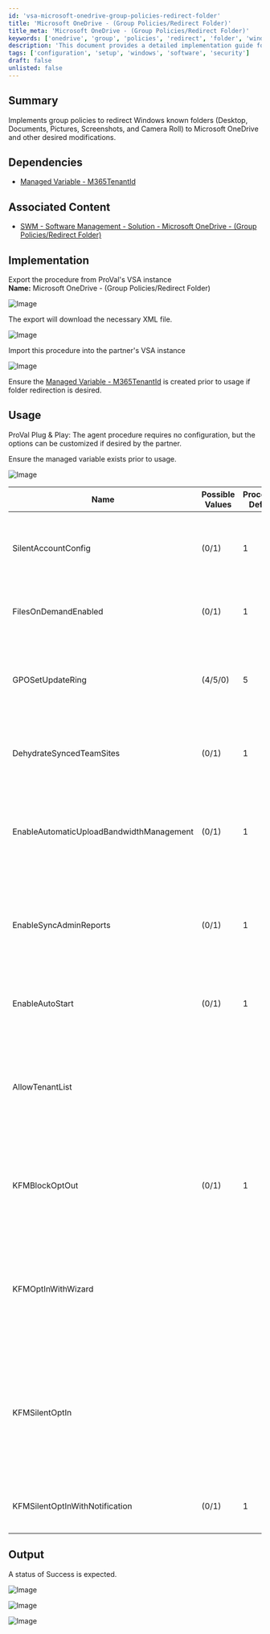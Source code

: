 ```yaml
---
id: 'vsa-microsoft-onedrive-group-policies-redirect-folder'
title: 'Microsoft OneDrive - (Group Policies/Redirect Folder)'
title_meta: 'Microsoft OneDrive - (Group Policies/Redirect Folder)'
keywords: ['onedrive', 'group', 'policies', 'redirect', 'folder', 'windows']
description: 'This document provides a detailed implementation guide for redirecting Windows known folders such as Desktop, Documents, Pictures, Screenshots, and Camera Roll to Microsoft OneDrive using group policies. It includes dependencies, usage instructions, and customization options for partners.'
tags: ['configuration', 'setup', 'windows', 'software', 'security']
draft: false
unlisted: false
---
```

## Summary

Implements group policies to redirect Windows known folders (Desktop, Documents, Pictures, Screenshots, and Camera Roll) to Microsoft OneDrive and other desired modifications.

## Dependencies

- [Managed Variable - M365TenantId](https://proval.itglue.com/DOC-5078775-16749907)

## Associated Content

- [SWM - Software Management - Solution - Microsoft OneDrive - (Group Policies/Redirect Folder)](https://proval.itglue.com/DOC-5078775-16749809)

## Implementation

Export the procedure from ProVal's VSA instance  
**Name:** Microsoft OneDrive - (Group Policies/Redirect Folder)  

![Image](../../../static/img/Microsoft-OneDrive---(Group-PoliciesRedirect-Folder)/image_1.png)  

The export will download the necessary XML file.  

![Image](../../../static/img/Microsoft-OneDrive---(Group-PoliciesRedirect-Folder)/image_2.png)  

Import this procedure into the partner's VSA instance  

![Image](../../../static/img/Microsoft-OneDrive---(Group-PoliciesRedirect-Folder)/image_3.png)  

Ensure the [Managed Variable - M365TenantId](https://proval.itglue.com/DOC-5078775-16749907) is created prior to usage if folder redirection is desired.

## Usage

ProVal Plug & Play: The agent procedure requires no configuration, but the options can be customized if desired by the partner.  

Ensure the managed variable exists prior to usage.  

![Image](../../../static/img/Microsoft-OneDrive---(Group-PoliciesRedirect-Folder)/image_4.png)  

| Name                              | Possible Values | Procedure Default | Description                                                                                     |
|-----------------------------------|------------------|-------------------|-------------------------------------------------------------------------------------------------|
| SilentAccountConfig               | (0/1)            | 1                 | Silently sign in users to the OneDrive sync app with their Windows credentials                 |
| FilesOnDemandEnabled              | (0/1)            | 1                 | File contents don't download until a file is opened.                                          |
| GPOSetUpdateRing                  | (4/5/0)          | 5                 | Sets the update ring for OneDrive. 4 for Insider, 5 for Production, or 0 for Deferred         |
| DehydrateSyncedTeamSites          | (0/1)            | 1                 | Convert Microsoft Teams site files to online-only files                                        |
| EnableAutomaticUploadBandwidthManagement | (0/1)       | 1                 | This setting lets OneDrive upload data in the background only when unused bandwidth is available. |
| EnableSyncAdminReports            | (0/1)            | 1                 | Lets OneDrive report sync device and health data and include it in administrative sync reports. |
| EnableAutoStart                   | (0/1)            | 1                 | Always start OneDrive automatically when signing in to Windows                                 |
| AllowTenantList                   | <M365TenantId>   | <M365TenantId>    | This setting prevents users from easily uploading files to other organizations by specifying allowed tenant IDs |
| KFMBlockOptOut                    | (0/1)            | 1                 | This setting forces users to keep their Documents, Pictures, and Desktop folders directed to OneDrive. |
| KFMOptInWithWizard                | <M365TenantId>   | <M365TenantId>    | This setting shows a window that prompts users to move their Documents, Pictures, and Desktop folders to OneDrive. |
| KFMSilentOptIn                    | <M365TenantId>   | <M365TenantId>    | This setting redirects and move your users' Documents, Pictures, and/or Desktop folders to OneDrive without any user interaction. |
| KFMSilentOptInWithNotification     | (0/1)            | 1                 | Shows a notification after a successful redirection.                                          |

## Output

A status of Success is expected.  

![Image](../../../static/img/Microsoft-OneDrive---(Group-PoliciesRedirect-Folder)/image_5.png)  

![Image](../../../static/img/Microsoft-OneDrive---(Group-PoliciesRedirect-Folder)/image_6.png)  

![Image](../../../static/img/Microsoft-OneDrive---(Group-PoliciesRedirect-Folder)/image_7.png)  



